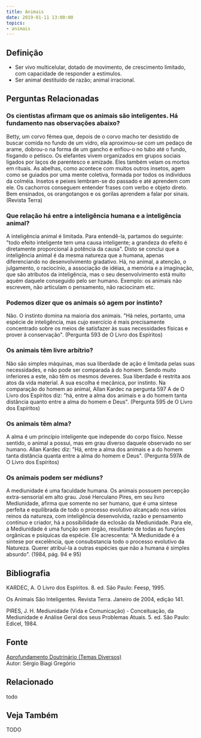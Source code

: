 ```yaml
---
title: Animais
date: 2019-01-11 13:00:00
topics: 
- animais
---
```


## Definição
* Ser vivo multicelular, dotado de movimento, de crescimento limitado, com
  capacidade de responder a estímulos.
* Ser animal destituído de razão; animal irracional.


## Perguntas Relacionadas

### Os cientistas afirmam que os animais são inteligentes. Há fundamento nas observações abaixo?
Betty, um corvo fêmea que, depois de o corvo macho ter desistido de
buscar comida no fundo de um vidro, ela aproximou-se com um pedaço de
arame, dobrou-o na forma de um gancho e enfiou-o no tubo até o fundo,
fisgando o petisco.
Os elefantes vivem organizados em grupos sociais ligados por laços de parentesco
e amizade. Eles também velam os mortos em rituais.  As abelhas, como acontece
com muitos outros insetos, agem como se guiados por uma mente coletiva, formada
por todos os indivíduos da colméia.  Insetos e peixes lembram-se do passado e
até aprendem com ele.  Os cachorros conseguem entender frases com verbo e objeto
direto.  Bem ensinados, os orangotangos e os gorilas aprendem a falar por
sinais. (Revista Terra)

### Que relação há entre a inteligência humana e a inteligência animal?
A inteligência animal é limitada. Para entendê-la, partamos do seguinte:
"todo efeito inteligente tem uma causa inteligente; a grandeza do efeito
é diretamente proporcional à potência da causa". Disto se conclui que a
inteligência animal é da mesma natureza que a humana, apenas
diferenciando no desenvolvimento gradativo. Há, no animal, a atenção, o
julgamento, o raciocínio, a associação de idéias, a memória e a
imaginação, que são atributos da inteligência, mas o seu desenvolvimento
está muito aquém daquele conseguido pelo ser humano. Exemplo: os animais
não escrevem, não articulam o pensamento, não raciocinam etc.

### Podemos dizer que os animais só agem por instinto?
Não. O instinto domina na maioria dos animais. "Há neles, portanto, uma
espécie de inteligência, mas cujo exercício é mais precisamente
concentrado sobre os meios de satisfazer às suas necessidades físicas e
prover à conservação". (Pergunta 593 de O Livro dos Espíritos)

### Os animais têm livre arbítrio?
Não são simples máquinas, mas sua liberdade de ação é limitada pelas
suas necessidades, e não pode ser comparada à do homem. Sendo muito
inferiores a este, não têm os mesmos deveres. Sua liberdade é restrita
aos atos da vida material. A sua escolha é mecânica, por instinto. Na
comparação do homem ao animal, Allan Kardec na pergunta 597 A de O
Livro dos Espíritos diz: "há, entre a alma dos animais e a do homem
tanta distância quanto entre a alma do homem e Deus". (Pergunta 595 de
O Livro dos Espíritos)

### Os animais têm alma?
A alma é um princípio inteligente que independe do corpo físico. Nesse
sentido, o animal a possui, mas em grau diverso daquele observado no ser
humano. Allan Kardec diz: "Há, entre a alma dos animais e a do homem
tanta distância quanta entre a alma do homem e Deus". (Pergunta 597A de
O Livro dos Espíritos)

### Os animais podem ser médiuns?
A mediunidade é uma faculdade humana. Os animais possuem percepção
extra-sensorial em alto grau. José Herculano Pires, em seu livro
Mediunidade, afirma que somente no ser humano, que é uma síntese
perfeita e equilibrada de todo o processo evolutivo alcançado nos vários
reinos da natureza, com inteligência desenvolvida, razão e pensamento
contínuo e criador, há a possibilidade da eclosão da Mediunidade. Para
ele, a Mediunidade é uma função sem órgão, resultante de todas as
funções orgânicas e psíquicas da espécie. Ele acrescenta: "A Mediunidade
é a síntese por excelência, que consubstancia todo o processo evolutivo
da Natureza. Querer atribuí-la a outras espécies que não a humana é
simples absurdo". (1984, pág. 94 e 95)


## Bibliografia

KARDEC, A. O Livro dos Espíritos. 8. ed. São Paulo: Feesp, 1995.

Os Animais São Inteligentes. Revista Terra. Janeiro de 2004,
edição 141.

PIRES, J. H. Mediunidade (Vida e Comunicação) - Conceituação, da
Mediunidade e Análise Geral dos seus Problemas Atuais. 5. ed. São
Paulo: Edicel, 1984.

## Fonte
[Aprofundamento Doutrinário (Temas Diversos)](https://sites.google.com/view/aprofundamentodoutrinario/animais-os)  
Autor: Sérgio Biagi Gregório


## Relacionado
todo

## Veja Também
TODO

